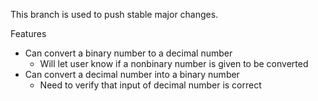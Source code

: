This branch is used to push stable major changes.

Features
- Can convert a binary number to a decimal number
  - Will let user know if a nonbinary number is given to be converted
- Can convert a decimal number into a binary number
  - Need to verify that input of decimal number is correct

